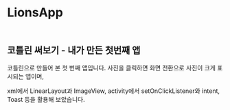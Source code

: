 # LionsApp
## <br>코틀린 써보기 - 내가 만든 첫번째 앱


코틀린으로 만들어 본 첫 번째 앱입니다.
사진을 클릭하면 화면 전환으로 사진이 크게 표시되는 앱이며,

xml에서 LinearLayout과 ImageView,
activity에서 setOnClickListener와 intent, Toast 등을 활용해 보았습니다.

